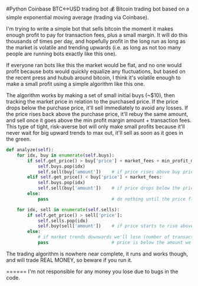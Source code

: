 #Python Coinbase BTC<->USD trading bot
:moneybag: Bitcoin trading bot based on a simple exponential moving average (trading via Coinbase).

I'm trying to write a simple bot that sells bitcoin the moment it makes enough profit to pay for transaction fees, plus a small margin.
It will do this thousands of times per day, and hopefully profit in the long run as long as the market is volatile and trending upwards (i.e. as long as not too many people are running bots exactly like this one).

If everyone ran bots like this the market would be flat, and no one would profit because bots would quickly equalize any fluctuations, but based on the recent press and hubub around bitcoin, I think it's volatile enough to make a small profit using a simple algorithm like this one.

The algorithm works by making a set of small initial buys (~$10), then tracking the market price in relation to the purchased price.
If the price drops below the purchase price, it'll sell immediately to avoid any losses.
If the price rises back above the purchase price, it'll rebuy the same amount, and sell once it goes above the min profit margin amount + transaction fees.  This type of tight, risk-averse bot will only make small profits because it'll never wait for big upward trends to max out, it'll sell as soon as it goes in the green.

```python
def analyze(self):
    for idx, buy in enumerate(self.buys):
        if self.get_price() > buy['price'] + market_fees + min_profit_margin:
            self.buys.pop(idx)
            self.sell(buy['amount'])    # if price rises above buy price + market fees by a certain amount, sell early and reap the tiny profits
        elif self.get_price() < buy['price'] + market_fees:
            self.buys.pop(idx)
            self.sell(buy['amount'])    # if price drops below the price it was bought at, sell immediately to minimize losses
        else:
            pass                        # do nothing until the price fluctuates enough to make more of a difference

    for idx, sell in enumerate(self.sells):
        if self.get_price() > sell['price']:
            self.sells.pop(idx)
            self.buy(sell['amount'])    # if price starts to rise above the amount we sold it for, rebuy the same amount
        else:
            # if market trends downwards we'll lose (number of transactions * (market fee per transaction + min profit margin))
            pass                        # price is below the amount we sold for, don't do anything until it's passing break-even again
```


The trading algorithm is nowhere near complete, it runs and works though, and will trade REAL MONEY, so beware if you run it.  

======
I'm not responsible for any money you lose due to bugs in the code.
